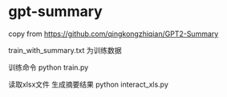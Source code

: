# gpt-summary
copy from https://github.com/qingkongzhiqian/GPT2-Summary

train_with_summary.txt  为训练数据

训练命令
python train.py


读取xlsx文件 生成摘要结果 
python  interact_xls.py
